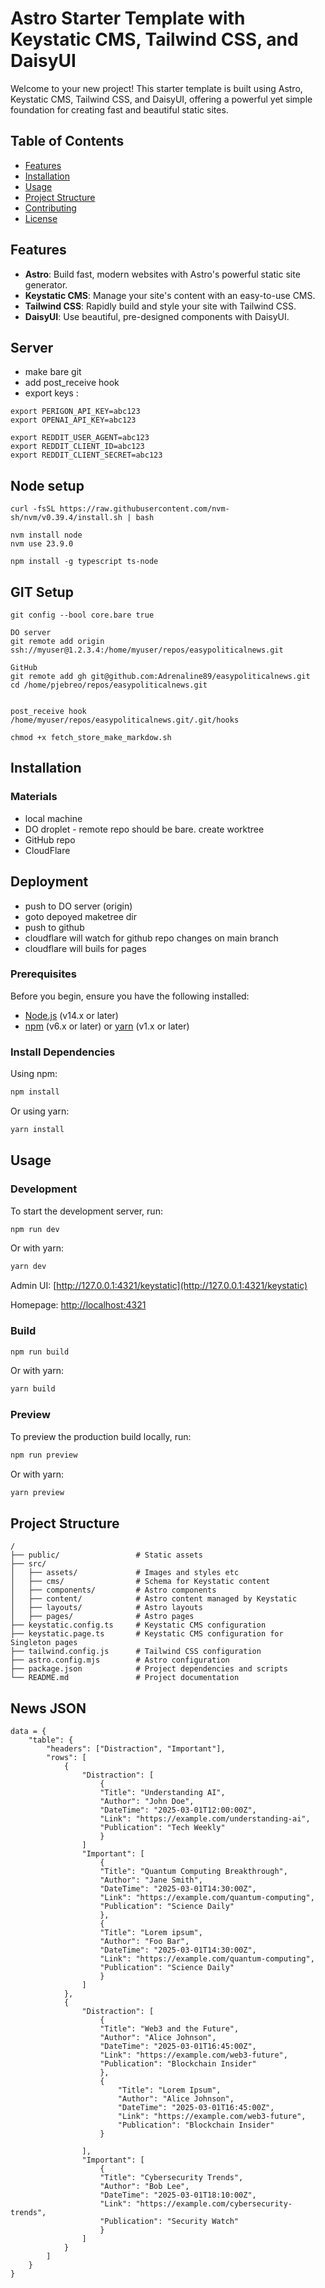 # Astro Starter Template with Keystatic CMS, Tailwind CSS, and DaisyUI

Welcome to your new project! This starter template is built using Astro, Keystatic CMS, Tailwind CSS, and DaisyUI, offering a powerful yet simple foundation for creating fast and beautiful static sites.

## Table of Contents

- [Features](#features)
- [Installation](#installation)
- [Usage](#usage)
- [Project Structure](#project-structure)
- [Contributing](#contributing)
- [License](#license)

## Features

- **Astro**: Build fast, modern websites with Astro's powerful static site generator.
- **Keystatic CMS**: Manage your site's content with an easy-to-use CMS.
- **Tailwind CSS**: Rapidly build and style your site with Tailwind CSS.
- **DaisyUI**: Use beautiful, pre-designed components with DaisyUI.


## Server
- make bare git
- add post_receive hook
- export keys :
```
export PERIGON_API_KEY=abc123
export OPENAI_API_KEY=abc123

export REDDIT_USER_AGENT=abc123
export REDDIT_CLIENT_ID=abc123
export REDDIT_CLIENT_SECRET=abc123
```


## Node setup
```
curl -fsSL https://raw.githubusercontent.com/nvm-sh/nvm/v0.39.4/install.sh | bash

nvm install node
nvm use 23.9.0

npm install -g typescript ts-node

```

## GIT Setup
```
git config --bool core.bare true

DO server
git remote add origin ssh://myuser@1.2.3.4:/home/myuser/repos/easypoliticalnews.git

GitHub
git remote add gh git@github.com:Adrenaline89/easypoliticalnews.git
cd /home/pjebreo/repos/easypoliticalnews.git


post_receive hook
/home/myuser/repos/easypoliticalnews.git/.git/hooks

chmod +x fetch_store_make_markdow.sh
```


## Installation

### Materials
- local machine
- DO droplet - remote repo should be bare. create worktree
- GitHub repo
- CloudFlare

## Deployment
- push to DO server (origin)
- goto depoyed maketree dir
- push to github
- cloudflare will watch for github repo changes on main branch
- cloudflare will buils for pages

### Prerequisites

Before you begin, ensure you have the following installed:

- [Node.js](https://nodejs.org/en/) (v14.x or later)
- [npm](https://www.npmjs.com/) (v6.x or later) or [yarn](https://yarnpkg.com/) (v1.x or later)


### Install Dependencies

Using npm:

```sh
npm install
```

Or using yarn:

```sh
yarn install
```

## Usage

### Development

To start the development server, run:

```sh
npm run dev
```

Or with yarn:

```sh
yarn dev
```

Admin UI: [http://127.0.0.1:4321/keystatic](http://127.0.0.1:4321/keystatic)

Homepage: [http://localhost:4321](http://localhost:4321)

### Build

```sh
npm run build
```

Or with yarn:

```sh
yarn build
```

### Preview

To preview the production build locally, run:

```sh
npm run preview
```

Or with yarn:

```sh
yarn preview
```

## Project Structure

```text
/
├── public/                 # Static assets
├── src/
│   ├── assets/             # Images and styles etc
│   ├── cms/                # Schema for Keystatic content
│   ├── components/         # Astro components
│   ├── content/            # Astro content managed by Keystatic
│   ├── layouts/            # Astro layouts
│   ├── pages/              # Astro pages
├── keystatic.config.ts     # Keystatic CMS configuration
├── keystatic.page.ts       # Keystatic CMS configuration for Singleton pages
├── tailwind.config.js      # Tailwind CSS configuration
├── astro.config.mjs        # Astro configuration
├── package.json            # Project dependencies and scripts
└── README.md               # Project documentation
```


## News JSON
```
data = {
    "table": {
        "headers": ["Distraction", "Important"],
        "rows": [
            {
                "Distraction": [
                    {
                    "Title": "Understanding AI",
                    "Author": "John Doe",
                    "DateTime": "2025-03-01T12:00:00Z",
                    "Link": "https://example.com/understanding-ai",
                    "Publication": "Tech Weekly"
                    }
                ]
                "Important": [
                    {
                    "Title": "Quantum Computing Breakthrough",
                    "Author": "Jane Smith",
                    "DateTime": "2025-03-01T14:30:00Z",
                    "Link": "https://example.com/quantum-computing",
                    "Publication": "Science Daily"
                    },
                    {
                    "Title": "Lorem ipsum",
                    "Author": "Foo Bar",
                    "DateTime": "2025-03-01T14:30:00Z",
                    "Link": "https://example.com/quantum-computing",
                    "Publication": "Science Daily"
                    }
                ]
            },
            {
                "Distraction": [
                    {
                    "Title": "Web3 and the Future",
                    "Author": "Alice Johnson",
                    "DateTime": "2025-03-01T16:45:00Z",
                    "Link": "https://example.com/web3-future",
                    "Publication": "Blockchain Insider"
                    },
                    {
                        "Title": "Lorem Ipsum",
                        "Author": "Alice Johnson",
                        "DateTime": "2025-03-01T16:45:00Z",
                        "Link": "https://example.com/web3-future",
                        "Publication": "Blockchain Insider"
                    }

                ],
                "Important": [
                    {
                    "Title": "Cybersecurity Trends",
                    "Author": "Bob Lee",
                    "DateTime": "2025-03-01T18:10:00Z",
                    "Link": "https://example.com/cybersecurity-trends",
                    "Publication": "Security Watch"
                    }
                ]
            }
        ]
    }
}
```
